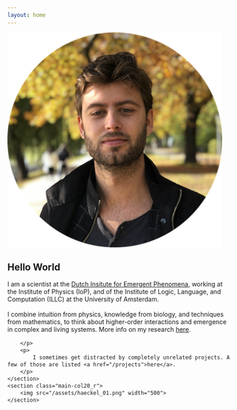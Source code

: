 ```yaml
---
layout: home
---
```


<div class="wrapper  bottom-3">
<section class="main-col20_l">
		<div style="padding-right: 20px">
			<img src="/assets/abel_herbst_circle.png" width="500">
		</div>
	</section>
	<section  class="main-col60">
		<p> 
		 	<h2> Hello World <br> </h2>
			I am a scientist at the <a href="https://www.d-iep.org" target="_blank">Dutch Insitute for Emergent Phenomena</a>, working at the Institute of Physics (IoP), and of the Institute of Logic, Language, and Computation (ILLC) at the University of Amsterdam.<br>
			<br>
			I combine intuition from physics, knowledge from biology, and techniques from mathematics, to think about higher-order interactions and emergence in complex and living systems. More info on my research <a href="/research">here</a>.
			<br>
			
		</p>
		<p>	
			I sometimes get distracted by completely unrelated projects. A few of those are listed <a href="/projects">here</a>.  
		</p>	
	</section>
	<section class="main-col20_r">
		<img src="/assets/haeckel_01.png" width="500">
	</section>
</div>

<!--  -->